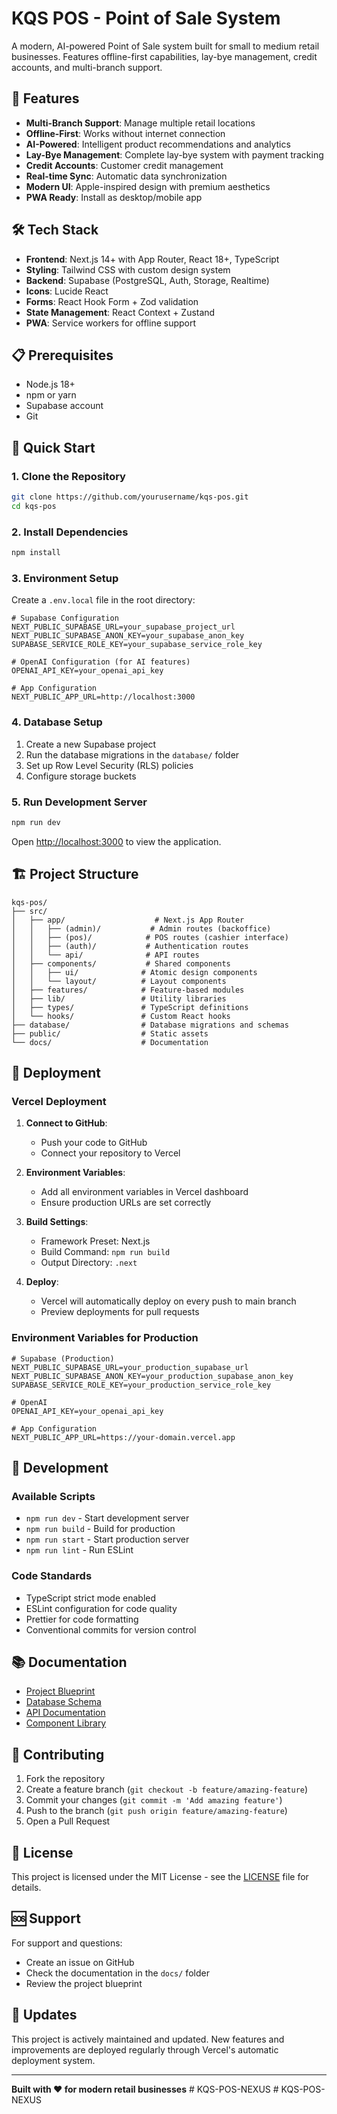 # KQS POS - Point of Sale System

A modern, AI-powered Point of Sale system built for small to medium retail businesses. Features offline-first capabilities, lay-bye management, credit accounts, and multi-branch support.

## 🚀 Features

- **Multi-Branch Support**: Manage multiple retail locations
- **Offline-First**: Works without internet connection
- **AI-Powered**: Intelligent product recommendations and analytics
- **Lay-Bye Management**: Complete lay-bye system with payment tracking
- **Credit Accounts**: Customer credit management
- **Real-time Sync**: Automatic data synchronization
- **Modern UI**: Apple-inspired design with premium aesthetics
- **PWA Ready**: Install as desktop/mobile app

## 🛠️ Tech Stack

- **Frontend**: Next.js 14+ with App Router, React 18+, TypeScript
- **Styling**: Tailwind CSS with custom design system
- **Backend**: Supabase (PostgreSQL, Auth, Storage, Realtime)
- **Icons**: Lucide React
- **Forms**: React Hook Form + Zod validation
- **State Management**: React Context + Zustand
- **PWA**: Service workers for offline support

## 📋 Prerequisites

- Node.js 18+ 
- npm or yarn
- Supabase account
- Git

## 🚀 Quick Start

### 1. Clone the Repository

```bash
git clone https://github.com/yourusername/kqs-pos.git
cd kqs-pos
```

### 2. Install Dependencies

```bash
npm install
```

### 3. Environment Setup

Create a `.env.local` file in the root directory:

```env
# Supabase Configuration
NEXT_PUBLIC_SUPABASE_URL=your_supabase_project_url
NEXT_PUBLIC_SUPABASE_ANON_KEY=your_supabase_anon_key
SUPABASE_SERVICE_ROLE_KEY=your_supabase_service_role_key

# OpenAI Configuration (for AI features)
OPENAI_API_KEY=your_openai_api_key

# App Configuration
NEXT_PUBLIC_APP_URL=http://localhost:3000
```

### 4. Database Setup

1. Create a new Supabase project
2. Run the database migrations in the `database/` folder
3. Set up Row Level Security (RLS) policies
4. Configure storage buckets

### 5. Run Development Server

```bash
npm run dev
```

Open [http://localhost:3000](http://localhost:3000) to view the application.

## 🏗️ Project Structure

```
kqs-pos/
├── src/
│   ├── app/                    # Next.js App Router
│   │   ├── (admin)/           # Admin routes (backoffice)
│   │   ├── (pos)/            # POS routes (cashier interface)
│   │   ├── (auth)/           # Authentication routes
│   │   └── api/              # API routes
│   ├── components/           # Shared components
│   │   ├── ui/              # Atomic design components
│   │   └── layout/          # Layout components
│   ├── features/            # Feature-based modules
│   ├── lib/                 # Utility libraries
│   ├── types/               # TypeScript definitions
│   └── hooks/               # Custom React hooks
├── database/                # Database migrations and schemas
├── public/                  # Static assets
└── docs/                    # Documentation
```

## 🚀 Deployment

### Vercel Deployment

1. **Connect to GitHub**:
   - Push your code to GitHub
   - Connect your repository to Vercel

2. **Environment Variables**:
   - Add all environment variables in Vercel dashboard
   - Ensure production URLs are set correctly

3. **Build Settings**:
   - Framework Preset: Next.js
   - Build Command: `npm run build`
   - Output Directory: `.next`

4. **Deploy**:
   - Vercel will automatically deploy on every push to main branch
   - Preview deployments for pull requests

### Environment Variables for Production

```env
# Supabase (Production)
NEXT_PUBLIC_SUPABASE_URL=your_production_supabase_url
NEXT_PUBLIC_SUPABASE_ANON_KEY=your_production_supabase_anon_key
SUPABASE_SERVICE_ROLE_KEY=your_production_service_role_key

# OpenAI
OPENAI_API_KEY=your_openai_api_key

# App Configuration
NEXT_PUBLIC_APP_URL=https://your-domain.vercel.app
```

## 🔧 Development

### Available Scripts

- `npm run dev` - Start development server
- `npm run build` - Build for production
- `npm run start` - Start production server
- `npm run lint` - Run ESLint

### Code Standards

- TypeScript strict mode enabled
- ESLint configuration for code quality
- Prettier for code formatting
- Conventional commits for version control

## 📚 Documentation

- [Project Blueprint](./KQS_POS_Project_Blueprint.md)
- [Database Schema](./database/)
- [API Documentation](./docs/api.md)
- [Component Library](./docs/components.md)

## 🤝 Contributing

1. Fork the repository
2. Create a feature branch (`git checkout -b feature/amazing-feature`)
3. Commit your changes (`git commit -m 'Add amazing feature'`)
4. Push to the branch (`git push origin feature/amazing-feature`)
5. Open a Pull Request

## 📄 License

This project is licensed under the MIT License - see the [LICENSE](LICENSE) file for details.

## 🆘 Support

For support and questions:
- Create an issue on GitHub
- Check the documentation in the `docs/` folder
- Review the project blueprint

## 🔄 Updates

This project is actively maintained and updated. New features and improvements are deployed regularly through Vercel's automatic deployment system.

---

**Built with ❤️ for modern retail businesses**
#   K Q S - P O S - N E X U S  
 #   K Q S - P O S - N E X U S  
 